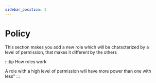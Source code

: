 ```yaml
---
sidebar_position: 2
---
```


# Policy
This section makes you add a new role which will be characterized by a level of permission, that makes it different by the others

:::tip How roles work

A role with a high level of permission will have more power than one with less"
:::